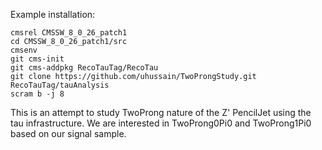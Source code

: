 Example installation:
```
cmsrel CMSSW_8_0_26_patch1
cd CMSSW_8_0_26_patch1/src
cmsenv
git cms-init
git cms-addpkg RecoTauTag/RecoTau
git clone https://github.com/uhussain/TwoProngStudy.git RecoTauTag/tauAnalysis
scram b -j 8
```
This is an attempt to study TwoProng nature of the Z' PencilJet using the tau infrastructure. We are interested in TwoProng0Pi0 and TwoProng1Pi0 based on our signal sample.

